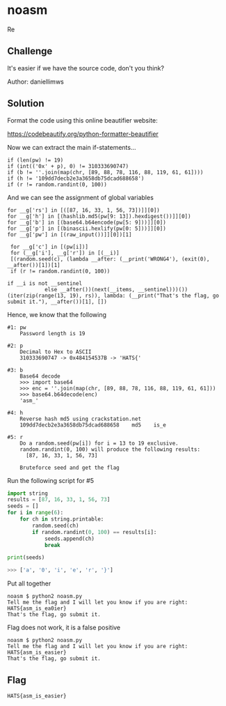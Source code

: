 # noasm
Re

## Challenge 

It's easier if we have the source code, don't you think?

Author: daniellimws

## Solution

Format the code using this online beautifier website:

https://codebeautify.org/python-formatter-beautifier

Now we can extract the main if-statements...

	if (len(pw) != 19)
	if (int(('0x' + p), 0) != 310333690747)
	if (b != ''.join(map(chr, [89, 88, 78, 116, 88, 119, 61, 61])))
	if (h != '109dd7decb2e3a3658db75dcad688658')
	if (r != random.randint(0, 100))

And we can see the assignment of global variables

	for __g['rs'] in [([87, 16, 33, 1, 56, 73])]][0])
	for __g['h'] in [(hashlib.md5(pw[9: 13]).hexdigest())]][0])
	for __g['b'] in [(base64.b64encode(pw[5: 9]))]][0])
	for __g['p'] in [(binascii.hexlify(pw[0: 5]))]][0])
	for __g['pw'] in [(raw_input())]][0])[1]

	 for __g['c'] in [(pw[i])]
	 for (__g['i'], __g['r']) in [(__i)]
	 [(random.seed(c), (lambda __after: (__print('WRONG4'), (exit(0), __after())[1])[1]
	 if (r != random.randint(0, 100))

	if __i is not __sentinel
	            else __after())(next(__items, __sentinel)))())(iter(zip(range(13, 19), rs)), lambda: (__print("That's the flag, go submit it."), __after())[1], [])
	            

Hence, we know that the following

	#1: pw
		Password length is 19

	#2: p
		Decimal to Hex to ASCII
		310333690747 -> 0x484154537B -> 'HATS{'

	#3: b
		Base64 decode
		>>> import base64
		>>> enc = ''.join(map(chr, [89, 88, 78, 116, 88, 119, 61, 61]))
		>>> base64.b64decode(enc)
		'asm_'

	#4: h
		Reverse hash md5 using crackstation.net
		109dd7decb2e3a3658db75dcad688658    md5    is_e

	#5: r
		Do a random.seed(pw[i]) for i = 13 to 19 exclusive.
		random.randint(0, 100) will produce the following results:
		  [87, 16, 33, 1, 56, 73]

		Bruteforce seed and get the flag

Run the following script for #5

```python
import string
results = [87, 16, 33, 1, 56, 73]
seeds = []
for i in range(6):
	for ch in string.printable:
		random.seed(ch)
		if random.randint(0, 100) == results[i]:
			seeds.append(ch)
			break

print(seeds)

>>> ['a', '0', 'i', 'e', 'r', '}']

```

Put all together

	noasm $ python2 noasm.py
	Tell me the flag and I will let you know if you are right: HATS{asm_is_ea0ier}
	That's the flag, go submit it.

Flag does not work, it is a false positive

	noasm $ python2 noasm.py
	Tell me the flag and I will let you know if you are right: HATS{asm_is_easier}
	That's the flag, go submit it.

## Flag

	HATS{asm_is_easier}
